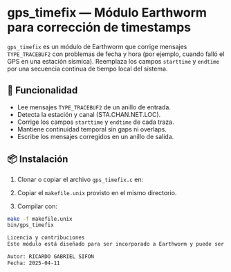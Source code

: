 # gps_timefix — Módulo Earthworm para corrección de timestamps

`gps_timefix` es un módulo de Earthworm que corrige mensajes `TYPE_TRACEBUF2` con problemas de fecha y hora (por ejemplo, cuando falló el GPS en una estación sísmica). Reemplaza los campos `starttime` y `endtime` por una secuencia continua de tiempo local del sistema.

## 🧩 Funcionalidad

- Lee mensajes `TYPE_TRACEBUF2` de un anillo de entrada.
- Detecta la estación y canal (STA.CHAN.NET.LOC).
- Corrige los campos `starttime` y `endtime` de cada traza.
- Mantiene continuidad temporal sin gaps ni overlaps.
- Escribe los mensajes corregidos en un anillo de salida.

## 📦 Instalación

1. Clonar o copiar el archivo `gps_timefix.c` en:

2. Copiar el `makefile.unix` provisto en el mismo directorio.

3. Compilar con:
```bash
make -f makefile.unix
bin/gps_timefix

Licencia y contribuciones
Este módulo está diseñado para ser incorporado a Earthworm y puede ser redistribuido bajo los términos del proyecto. Se agradece cualquier mejora, parche o sugerencia.

Autor: RICARDO GABRIEL SIFON
Fecha: 2025-04-11
